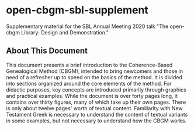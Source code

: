 # open-cbgm-sbl-supplement
Supplementary material for the SBL Annual Meeting 2020 talk "The open-cbgm Library: Design and Demonstration."

## About This Document
This document presents a brief introduction to the Coherence-Based Genealogical Method (CBGM), intended to bring newcomers and those in need of a refresher up to speed on the basics of the method. It is divided into sections organized around the core elements of the method. For didactic purposes, key concepts are introduced primarily through graphics and practical examples. While the document is over forty pages long, it contains over thirty figures, many of which take up their own pages. There is only about twelve pages' worth of textual content. Familiarity with New Testament Greek is necessary to understand the content of textual variants in some examples, but not necessary to understand how the CBGM works.
